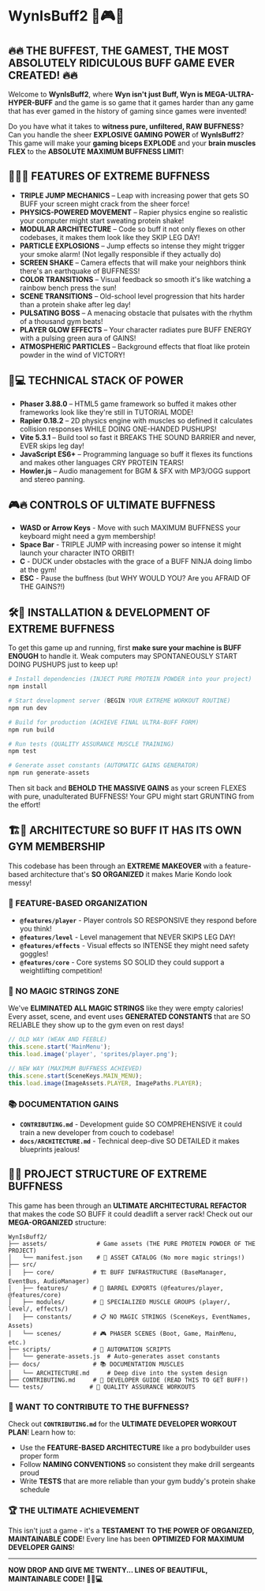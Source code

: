 # WynIsBuff2 💪🎮💥

## 🔥🔥 THE BUFFEST, THE GAMEST, THE MOST ABSOLUTELY RIDICULOUS BUFF GAME EVER CREATED! 🔥🔥

Welcome to **WynIsBuff2**, where **Wyn isn't just Buff, Wyn is MEGA-ULTRA-HYPER-BUFF** and the game is so game that it games harder than any game that has ever gamed in the history of gaming since games were invented!

Do you have what it takes to **witness pure, unfiltered, RAW BUFFNESS**? Can you handle the sheer **EXPLOSIVE GAMING POWER** of **WynIsBuff2**? This game will make your **gaming biceps EXPLODE** and your **brain muscles FLEX** to the **ABSOLUTE MAXIMUM BUFFNESS LIMIT**!

## 🏋️‍♂️💪 FEATURES OF EXTREME BUFFNESS
- **TRIPLE JUMP MECHANICS** – Leap with increasing power that gets SO BUFF your screen might crack from the sheer force!
- **PHYSICS-POWERED MOVEMENT** – Rapier physics engine so realistic your computer might start sweating protein shake!
- **MODULAR ARCHITECTURE** – Code so buff it not only flexes on other codebases, it makes them look like they SKIP LEG DAY!
- **PARTICLE EXPLOSIONS** – Jump effects so intense they might trigger your smoke alarm! (Not legally responsible if they actually do)
- **SCREEN SHAKE** – Camera effects that will make your neighbors think there's an earthquake of BUFFNESS!
- **COLOR TRANSITIONS** – Visual feedback so smooth it's like watching a rainbow bench press the sun!
- **SCENE TRANSITIONS** – Old-school level progression that hits harder than a protein shake after leg day!
- **PULSATING BOSS** – A menacing obstacle that pulsates with the rhythm of a thousand gym beats!
- **PLAYER GLOW EFFECTS** – Your character radiates pure BUFF ENERGY with a pulsing green aura of GAINS!
- **ATMOSPHERIC PARTICLES** – Background effects that float like protein powder in the wind of VICTORY!

## 🚀💻 TECHNICAL STACK OF POWER
- **Phaser 3.88.0** – HTML5 game framework so buffed it makes other frameworks look like they're still in TUTORIAL MODE!
- **Rapier 0.18.2** – 2D physics engine with muscles so defined it calculates collision responses WHILE DOING ONE-HANDED PUSHUPS!
- **Vite 5.3.1** – Build tool so fast it BREAKS THE SOUND BARRIER and never, EVER skips leg day!
- **JavaScript ES6+** – Programming language so buff it flexes its functions and makes other languages CRY PROTEIN TEARS!
 - **Howler.js** – Audio management for BGM & SFX with MP3/OGG support and stereo panning.

## 🎮🔥 CONTROLS OF ULTIMATE BUFFNESS
- **WASD or Arrow Keys** - Move with such MAXIMUM BUFFNESS your keyboard might need a gym membership!
- **Space Bar** - TRIPLE JUMP with increasing power so intense it might launch your character INTO ORBIT!
- **C** - DUCK under obstacles with the grace of a BUFF NINJA doing limbo at the gym!
- **ESC** - Pause the buffness (but WHY WOULD YOU? Are you AFRAID OF THE GAINS?!)

## 🛠️💪 INSTALLATION & DEVELOPMENT OF EXTREME BUFFNESS

To get this game up and running, first **make sure your machine is BUFF ENOUGH** to handle it. Weak computers may SPONTANEOUSLY START DOING PUSHUPS just to keep up!

```sh
# Install dependencies (INJECT PURE PROTEIN POWDER into your project)
npm install

# Start development server (BEGIN YOUR EXTREME WORKOUT ROUTINE)
npm run dev

# Build for production (ACHIEVE FINAL ULTRA-BUFF FORM)
npm run build

# Run tests (QUALITY ASSURANCE MUSCLE TRAINING)
npm test

# Generate asset constants (AUTOMATIC GAINS GENERATOR)
npm run generate-assets
```

Then sit back and **BEHOLD THE MASSIVE GAINS** as your screen FLEXES with pure, unadulterated BUFFNESS! Your GPU might start GRUNTING from the effort!

## 🏗️💪 ARCHITECTURE SO BUFF IT HAS ITS OWN GYM MEMBERSHIP

This codebase has been through an **EXTREME MAKEOVER** with a feature-based architecture that's **SO ORGANIZED** it makes Marie Kondo look messy!

### 🎯 FEATURE-BASED ORGANIZATION
- **`@features/player`** - Player controls SO RESPONSIVE they respond before you think!
- **`@features/level`** - Level management that NEVER SKIPS LEG DAY!
- **`@features/effects`** - Visual effects so INTENSE they might need safety goggles!
- **`@features/core`** - Core systems SO SOLID they could support a weightlifting competition!

### 🚫 NO MAGIC STRINGS ZONE
We've **ELIMINATED ALL MAGIC STRINGS** like they were empty calories! Every asset, scene, and event uses **GENERATED CONSTANTS** that are SO RELIABLE they show up to the gym even on rest days!

```javascript
// OLD WAY (WEAK AND FEEBLE)
this.scene.start('MainMenu');
this.load.image('player', 'sprites/player.png');

// NEW WAY (MAXIMUM BUFFNESS ACHIEVED)
this.scene.start(SceneKeys.MAIN_MENU);
this.load.image(ImageAssets.PLAYER, ImagePaths.PLAYER);
```

### 📚 DOCUMENTATION GAINS
- **`CONTRIBUTING.md`** - Development guide SO COMPREHENSIVE it could train a new developer from couch to codebase!
- **`docs/ARCHITECTURE.md`** - Technical deep-dive SO DETAILED it makes blueprints jealous!

## 📂💪 PROJECT STRUCTURE OF EXTREME BUFFNESS

This game has been through an **ULTIMATE ARCHITECTURAL REFACTOR** that makes the code SO BUFF it could deadlift a server rack! Check out our **MEGA-ORGANIZED** structure:

```
WynIsBuff2/
├── assets/              # Game assets (THE PURE PROTEIN POWDER OF THE PROJECT)
│   └── manifest.json    # 🎯 ASSET CATALOG (No more magic strings!)
├── src/
│   ├── core/           # 🏗️ BUFF INFRASTRUCTURE (BaseManager, EventBus, AudioManager)
│   ├── features/       # 🎯 BARREL EXPORTS (@features/player, @features/core)
│   ├── modules/        # 🔧 SPECIALIZED MUSCLE GROUPS (player/, level/, effects/)
│   ├── constants/      # 📋 NO MAGIC STRINGS (SceneKeys, EventNames, Assets)
│   └── scenes/         # 🎮 PHASER SCENES (Boot, Game, MainMenu, etc.)
├── scripts/            # 🤖 AUTOMATION SCRIPTS
│   └── generate-assets.js  # Auto-generates asset constants
├── docs/               # 📚 DOCUMENTATION MUSCLES
│   └── ARCHITECTURE.md     # Deep dive into the system design
├── CONTRIBUTING.md     # 🤝 DEVELOPER GUIDE (READ THIS TO GET BUFF!)
└── tests/             # 🧪 QUALITY ASSURANCE WORKOUTS
```

### 🤝 WANT TO CONTRIBUTE TO THE BUFFNESS?

Check out **`CONTRIBUTING.md`** for the **ULTIMATE DEVELOPER WORKOUT PLAN**! Learn how to:
- Use the **FEATURE-BASED ARCHITECTURE** like a pro bodybuilder uses proper form
- Follow **NAMING CONVENTIONS** so consistent they make drill sergeants proud
- Write **TESTS** that are more reliable than your gym buddy's protein shake schedule

### 🏆 THE ULTIMATE ACHIEVEMENT

This isn't just a game - it's a **TESTAMENT TO THE POWER OF ORGANIZED, MAINTAINABLE CODE**! Every line has been **OPTIMIZED FOR MAXIMUM DEVELOPER GAINS**!

---

**NOW DROP AND GIVE ME TWENTY... LINES OF BEAUTIFUL, MAINTAINABLE CODE! 💪🔥💻**

